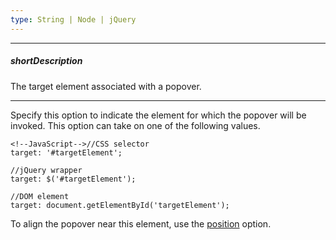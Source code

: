 ```yaml
---
type: String | Node | jQuery
---
```

---
##### shortDescription
The target element associated with a popover.

---
Specify this option to indicate the element for which the popover will be invoked. This option can take on one of the following values.

    <!--JavaScript-->//CSS selector
    target: '#targetElement';
 
    //jQuery wrapper
    target: $('#targetElement');
 
    //DOM element
    target: document.getElementById('targetElement');

To align the popover near this element, use the [position](/api-reference/10%20UI%20Widgets/dxPopover/1%20Configuration/position.md '/Documentation/ApiReference/UI_Widgets/dxPopover/Configuration/#position') option.